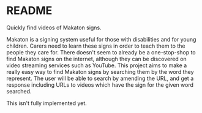 # README
Quickly find videos of Makaton signs.

Makaton is a signing system useful for those with disabilities and for young children. Carers need to learn these signs in order to teach them to the people they care for. There doesn't seem to already be a one-stop-shop to find Makaton signs on the internet, although they can be discovered on video streaming services such as YouTube. This project aims to make a really easy way to find Makaton signs by searching them by the word they represent. The user will be able to search by amending the URL, and get a response including URLs to videos which have the sign for the given word searched.

This isn't fully implemented yet.